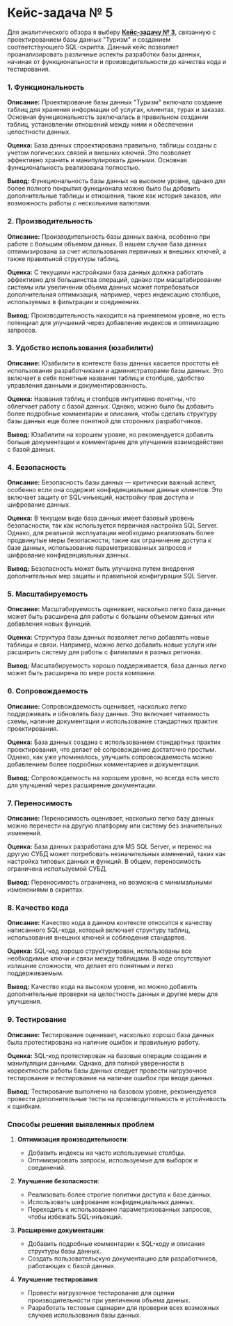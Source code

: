 # Кейс-задача № 5


Для аналитического обзора я выберу [**Кейс-задачу № 3**](https://github.com/s1mongh/case-task-3), связанную с проектированием базы данных "Туризм" и созданием соответствующего SQL-скрипта. Данный кейс позволяет проанализировать различные аспекты разработки базы данных, начиная от функциональности и производительности до качества кода и тестирования.

### 1. Функциональность

**Описание:** 
Проектирование базы данных "Туризм" включало создание таблиц для хранения информации об услугах, клиентах, турах и заказах. Основная функциональность заключалась в правильном создании таблиц, установлении отношений между ними и обеспечении целостности данных.

**Оценка:** 
База данных спроектирована правильно, таблицы созданы с учетом логических связей и внешних ключей. Это позволяет эффективно хранить и манипулировать данными. Основная функциональность реализована полностью.

**Вывод:** 
Функциональность базы данных на высоком уровне, однако для более полного покрытия функционала можно было бы добавить дополнительные таблицы и отношения, такие как история заказов, или возможность работы с несколькими валютами.

### 2. Производительность

**Описание:** 
Производительность базы данных важна, особенно при работе с большим объемом данных. В нашем случае база данных оптимизирована за счет использования первичных и внешних ключей, а также правильной структуры таблиц.

**Оценка:** 
С текущими настройками база данных должна работать эффективно для большинства операций, однако при масштабировании системы или увеличении объема данных может потребоваться дополнительная оптимизация, например, через индексацию столбцов, используемых в фильтрации и соединениях.

**Вывод:** 
Производительность находится на приемлемом уровне, но есть потенциал для улучшений через добавление индексов и оптимизацию запросов.

### 3. Удобство использования (юзабилити)

**Описание:** 
Юзабилити в контексте базы данных касается простоты её использования разработчиками и администраторами базы данных. Это включает в себя понятные названия таблиц и столбцов, удобство управления данными и документированность.

**Оценка:** 
Названия таблиц и столбцов интуитивно понятны, что облегчает работу с базой данных. Однако, можно было бы добавить более подробные комментарии и описания, чтобы сделать структуру базы данных еще более понятной для сторонних разработчиков.

**Вывод:** 
Юзабилити на хорошем уровне, но рекомендуется добавить больше документации и комментариев для улучшения взаимодействия с базой данных.

### 4. Безопасность

**Описание:** 
Безопасность базы данных — критически важный аспект, особенно если она содержит конфиденциальные данные клиентов. Это включает защиту от SQL-инъекций, настройку прав доступа и шифрование данных.

**Оценка:** 
В текущем виде база данных имеет базовый уровень безопасности, так как используется первичная настройка SQL Server. Однако, для реальной эксплуатации необходимо реализовать более продвинутые меры безопасности, такие как ограничение доступа к базе данных, использование параметризованных запросов и шифрование конфиденциальных данных.

**Вывод:** 
Безопасность может быть улучшена путем внедрения дополнительных мер защиты и правильной конфигурации SQL Server.

### 5. Масштабируемость

**Описание:** 
Масштабируемость оценивает, насколько легко база данных может быть расширена для работы с большим объемом данных или добавления новых функций.

**Оценка:** 
Структура базы данных позволяет легко добавлять новые таблицы и связи. Например, можно легко добавить новые услуги или расширить систему для работы с филиалами в разных регионах.

**Вывод:** 
Масштабируемость хорошо поддерживается, база данных легко может быть расширена по мере роста компании.

### 6. Сопровождаемость

**Описание:** 
Сопровождаемость оценивает, насколько легко поддерживать и обновлять базу данных. Это включает читаемость схемы, наличие документации и использование стандартных практик проектирования.

**Оценка:** 
База данных создана с использованием стандартных практик проектирования, что делает её сопровождение достаточно простым. Однако, как уже упоминалось, улучшить сопровождаемость можно добавлением более подробных комментариев и документации.

**Вывод:** 
Сопровождаемость на хорошем уровне, но всегда есть место для улучшений через расширение документации.

### 7. Переносимость

**Описание:** 
Переносимость оценивает, насколько легко базу данных можно перенести на другую платформу или систему без значительных изменений.

**Оценка:** 
База данных разработана для MS SQL Server, и перенос на другую СУБД может потребовать незначительных изменений, таких как настройка типовых данных и функций. В общем, переносимость ограничена используемой СУБД.

**Вывод:** 
Переносимость ограничена, но возможна с минимальными изменениями в скриптах.

### 8. Качество кода

**Описание:** 
Качество кода в данном контексте относится к качеству написанного SQL-кода, который включает структуру таблиц, использования внешних ключей и соблюдения стандартов.

**Оценка:** 
SQL-код хорошо структурирован, использованы все необходимые ключи и связи между таблицами. В коде отсутствуют излишние сложности, что делает его понятным и легко поддерживаемым.

**Вывод:** 
Качество кода на высоком уровне, но можно добавить дополнительные проверки на целостность данных и другие меры для улучшения.

### 9. Тестирование

**Описание:** 
Тестирование оценивает, насколько хорошо база данных была протестирована на наличие ошибок и правильную работу.

**Оценка:** 
SQL-код протестирован на базовые операции создания и манипуляции данными. Однако, для полной уверенности в корректности работы базы данных следует провести нагрузочное тестирование и тестирование на наличие ошибок при вводе данных.

**Вывод:** 
Тестирование выполнено на базовом уровне, рекомендуется провести дополнительные тесты на производительность и устойчивость к ошибкам.

### Способы решения выявленных проблем

1. **Оптимизация производительности**:
   - Добавить индексы на часто используемые столбцы.
   - Оптимизировать запросы, используемые для выборок и соединений.

2. **Улучшение безопасности**:
   - Реализовать более строгие политики доступа к базе данных.
   - Использовать шифрование конфиденциальных данных.
   - Переходить к использованию параметризованных запросов, чтобы избежать SQL-инъекций.

3. **Расширение документации**:
   - Добавить подробные комментарии к SQL-коду и описания структуры базы данных.
   - Создать пользовательскую документацию для разработчиков, работающих с базой данных.

4. **Улучшение тестирования**:
   - Провести нагрузочное тестирование для оценки производительности при увеличении объема данных.
   - Разработать тестовые сценарии для проверки всех возможных случаев использования базы данных.
